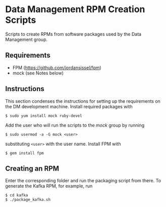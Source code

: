 # Data Management RPM Creation Scripts

Scripts to create RPMs from software packages used by the Data Management
group.


## Requirements

- FPM (https://github.com/jordansissel/fpm)
- mock (see Notes below)


## Instructions

This section condenses the instructions for setting up the requirements on the
DM development machine. Install required packages with

    $ sudo yum install mock ruby-devel

Add the user who will run the scripts to the *mock* group by running

    $ sudo usermod -a -G mock <user>

substituting `<user>` with the user name. Install FPM with

    $ gem install fpm


## Creating an RPM

Enter the corresponding folder and run the packaging script from there. To
generate the Kafka RPM, for example, run

    $ cd kafka
    $ ./package_kafka.sh

